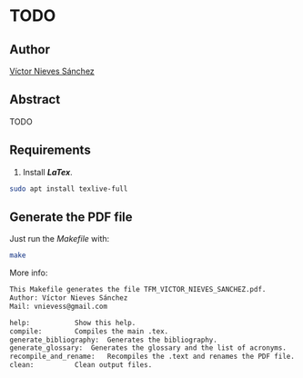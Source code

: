 # TODO

## Author
[Víctor Nieves Sánchez](https://www.linkedin.com/in/victor-nieves-s%C3%A1nchez/)

## Abstract
TODO

## Requirements
1. Install **_LaTex_**.
```bash
sudo apt install texlive-full
```
## Generate the PDF file
Just run the _Makefile_ with:

```bash
make
```
More info:
```bash
This Makefile generates the file TFM_VICTOR_NIEVES_SANCHEZ.pdf.
Author: Víctor Nieves Sánchez
Mail: vnievess@gmail.com

help:			Show this help.
compile: 		Compiles the main .tex.
generate_bibliography:	Generates the bibliography. 
generate_glossary:	Generates the glossary and the list of acronyms.
recompile_and_rename:	Recompiles the .text and renames the PDF file.
clean:			Clean output files.
```
